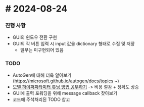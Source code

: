# # 2024-08-24

### 진행 사항
- GUI의 윈도우 전환 구현
- GUI의 각 버튼 입력 시 input 값을 dictionary 형태로 수집 및 저장
    - 일부는 미구현되어 있음

### TODO
- AutoGen에 대해 더욱 알아보기(https://microsoft.github.io/autogen/docs/topics ~)
- [모델 하이퍼파라미터 튜닝 방법 공부하기](https://microsoft.github.io/autogen/docs/Use-Cases/enhanced_inference#metric-to-optimize) -> 비용 절감 + 정확도 상승
- GUI에 출력 포워딩을 위해 message callback 찾아보기
- 코드에 주석처리된 TODO 참고
